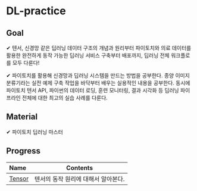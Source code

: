 # DL-practice

## Goal
✔ 텐서, 신경망 같은 딥러닝 데이터 구조의 개념과 원리부터 파이토치와 의료 데이터를 활용한 완전하게 동작 가능한 딥러닝 서비스 구축부터 배포까지, 딥러닝 전체 워크플로를 모두 다룬다!

✔ 파이토치를 활용해 신경망과 딥러닝 시스템을 만드는 방법을 공부한다. 종양 이미지 분류기라는 실전 예제 구축 작업을 바닥부터 배우는 실용적인 내용을 공부한다. 동시에 파이토치 텐서 API, 파이썬의 데이터 로딩, 훈련 모니터링, 결과 시각화 등 딥러닝 파이프라인 전체에 대한 최고의 실습 사례를 다룬다.

## Material
✔ 파이토치 딥러닝 마스터

## Progress
| Name            | Contents                       |
| :-------------- | ------------------------------ | 
| [Tensor](https://github.com/JYKai/DL-practice/tree/main/01_tensor)      |텐서의 동작 원리에 대해서 알아본다. |